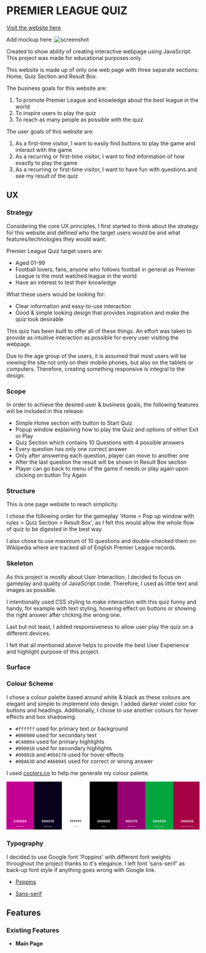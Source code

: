 # PREMIER LEAGUE QUIZ

[Visit the website here](https://jakbul.github.io/Premier-League-Quiz/)

Add mockup here:
![screenshot](documentation/mockup.png)

Created to show ability of creating interactive webpage using JavaScript. This project was made for educational purposes only.

This website is made up of only one web page with three separate sections: Home, Quiz Section and Result Box.

The business goals for this website are:

1. To promote Premier League and knowledge about the best league in the world
2. To inspire users to play the quiz
3. To reach as many people as possible with the quiz

The user goals of this website are:
1. As a first-time visitor, I want to easily find buttons to play the game and interact with the game
2. As a recurring or first-time visitor, I want to find information of how exactly to play the game
3. As a recurring or first-time visitor, I want to have fun with questions and see my result of the quiz


## UX

### **Strategy**

Considering the core UX principles, I first started to think about the strategy for this website and defined who the target users would be and what features/technologies they would want.

Premier League Quiz target users are:
* Aged 01-99
* Football lovers, fans, anyone who follows football in general as Premier League is the most watched league in the world
* Have an interest to test their knowledge

What these users would be looking for:
* Clear information and easy-to-use interaction
* Good & simple looking design that provides inspiration and make the quiz look desirable

This quiz has been built to offer all of these things. An effort was taken to provide as intuitive interaction as possible for every user visiting the webpage.

Due to the age group of the users, it is assumed that most users will be viewing the site not only on their mobile phones, but also on the tablets or computers. Therefore, creating something responsive is integral to the design.

### **Scope**

In order to achieve the desired user & business goals, the following features will be included in this release:

- Simple Home section with button to Start Quiz
- Popup window explaining how to play the Quiz and options of either Exit or Play
- Quiz Section which contains 10 Questions with 4 possible answers
- Every question has only one correct answer
- Only after answering each question, player can move to another one
- After the last question the result will be shown in Result Box section
- Player can go back to menu of the game if needs or play again upon clicking on button Try Again 

### **Structure** 

This is one page website to reach simplicity.

I chose the following order for the gameplay 'Home > Pop up window with rules > Quiz Section > Result Box', as I felt this would allow the whole flow of quiz to be digested in the best way.

I also chose to use maximum of 10 questions and double-checked them on Wikipedia where are tracked all of English Premier League records. 

### **Skeleton**

As this project is mostly about User Interaction, I decided to focus on gameplay and quality of JavaScript code. Therefore, I used as little text and images as possible. 

I intentionally used CSS styling to make interaction with this quiz funny and handy, for example with text styling, hovering effect on buttons or showing the right answer after clicking the wrong one.

Last but not least, I added responsiveness to allow user play the quiz on a different devices. 

I felt that all mentioned above helps to provide the best User Experience and highlight purpose of this project.

### **Surface**

### Colour Scheme

I chose a colour palette based around white & black as these colours are elegant and simple to implement into design. I added darker violet color for buttons and headings. Additionally, I chose to use another colours for hover effects and box shadowing.

- `#ffffff` used for primary text or background
- `#000000` used for secondary text
- `#C40094` used for primary highlights
- `#09001D` used for secondary highlights
- `#09001D` and `#950170` used for hover effects
- `#00A63D` and `#A60045` used for correct or wrong answer

I used [coolors.co](https://coolors.co/c40094-09001d-ffffff-000000-950170-00a63d-a60045) to help me generate my colour palette.

![screenshot](assets/documentation/coolors.png)

### Typography


I decided to use Google font 'Poppins' with different font weights throughout the project thanks to it's elegance. I left font 'sans-serif' as back-up font style if anything goes wrong with Google link. 

- [Poppins](https://fonts.google.com/specimen/Poppins)

- [Sans-serif](https://fonts.google.com/knowledge/glossary/sans_serif)

## Features



### Existing Features

- **Main Page**